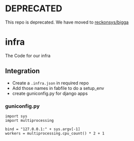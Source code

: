 # DEPRECATED

This repo is deprecated. We have moved to [reckonsys/bigga](https://github.com/reckonsys/bigga)

# infra

The Code for our infra


## Integration

* Create a `.infra.json` in required repo
* Add those names in fabfile to do a setup_env
* create guniconfig.py for django apps

### guniconfig.py

```
import sys
import multiprocessing

bind = "127.0.0.1:" + sys.argv[-1]
workers = multiprocessing.cpu_count() * 2 + 1
```
